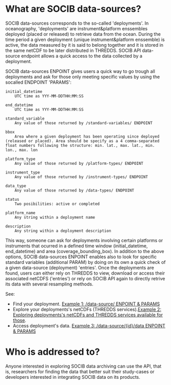 # What are SOCIB data-sources?

SOCIB data-sources corresponds to the so-called 'deployments'. In oceanography, 'deployments' are instrument&platform enssembles deployed (placed or released) to retrieve data from the ocean. During the time period a given deployment (unique instrument&platform enssemble) is active, the data measured by it is said to belong together and it is stored in the same netCDF to be later distributed in THREDDS. SOCIB API data-source endpoint allows a quick access to the data collected by a deployment.


SOCIB data-sources ENPOINT gives users a quick way to go trough all deployments and ask for those only meeting specific values by using the socalled ENDPOINT 'PARAMS':

    initial_datetime
        UTC time as YYY-MM-DDTHH:MM:SS 

    end_datetime
        UTC time as YYY-MM-DDTHH:MM:SS 

    standard_variable
        Any value of those returned by /standard-variables/ ENDPOINT 

    bbox
        Area where a given deployment has been operating since deployed (released or placed). Area should be specify as a 4 comma-separated float numbers following the structure: min. lat., max. lat., min. lon., max. lon 

    platform_type
        Any value of those returned by /platform-types/ ENDPOINT 

    instrument_type
        Any value of those returned by /instrument-types/ ENDPOINT 

    data_type
        Any value of those returned by /data-types/ ENDPOINT 

    status
        Two posibilities: active or completed 

    platform_name
        Any string within a deployment name 

    description
        Any string within a deployment description 


This way, someone can ask for deployments involving certain platforms or instruments that ocurred in a defined time window (initial_datetime, end_datetime) and area (coverage_bounding_box). In addition to the above options, SOCIB data-sources ENPOINT enables also to look for specific standard variables (additional PARAM) by doing on its own a quick check of a given data-source (deployment) 'entries'. Once the deployments are found, users can either rely on THREDDS to view, download or access their associated netCDFS ('entries') or rely on SOCIB API again to directly retrive its data with several resampling methods. 

See:
* Find your deployment. [Example 1: /data-source/ ENPOINT & PARAMS](https://github.com/pazrg/SOCIB_API/blob/master/data_sources/finding_your_data_source.ipynb)
* Explore your deployments's netCDFs (THREDDS services).[Example 2: Exploring deployments's netCDFs and THREDDS services available for those](https://github.com/pazrg/SOCIB_API/blob/master/data_sources/working_with_data_sources_netcdfs.ipynb). 
* Access deployment's data. [Example 3: /data-source/{id}/data ENPOINT & PARAMS](https://github.com/pazrg/SOCIB_API/blob/master/data_sources/straightforward_data_access_for_data_sources.ipyn)

# Who is addressed to?

Anyone interested in exploring SOCIB data archiving can use the API, that is, researchers for finding the data that better suit their study-cases or developers interested in integrating SOCIB data on its products.  